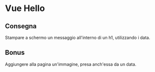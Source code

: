 # Vue Hello

## Consegna

Stampare a schermo un messaggio all'interno di un h1, utilizzando i data.

## Bonus

Aggiungere alla pagina un'immagine, presa anch'essa da un data.
